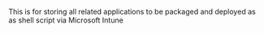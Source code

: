 This is for storing all related applications to be packaged and deployed as as shell script via Microsoft Intune
